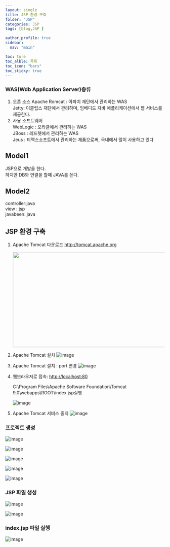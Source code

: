 ```yaml
---
layout: single
title: JSP 환경 구축 
folder: "JSP"
categories: JSP
tags: [blog,JSP ]

author_profile: true
sidebar:
  nav: "main"

toc: ture
toc_alble: 목록
toc_icon: "bars"
toc_sticky: true
---
```


### WAS(Wdb Application Server)종류
1. 오픈 소스
Apache Romcat : 아파치 재단에서 관리하는 WAS  
Jetty: 이클립스 재단에서 관리하며, 임베디드 자바 애플리케이션에서 웹 서비스를 제공한다. 
2. 사용 소프트웨어  
WebLogic : 오라클에서 관리하는 WAS  
JBoss : 레드헷에서 관리하는 WAS  
Jeus : 티맥스소프트에서 관리하는 제품으로써, 국내에서 많이 사용하고 있다

## Model1  
JSP으로 개발을 한다.   
하지만 DB와 연결을 할때 JAVA를 쓴다.
## Model2
controller:java   
view : jsp  
javabeen: java

## JSP 환경 구축

1. Apache Tomcat 다운로드
   <http://tomcat.apache.org>

   <img src="https://user-images.githubusercontent.com/107549149/221333823-b27e3bae-e975-4cd1-8a04-650ef51856cb.png" width="1000" height="300px">

2. Apache Tomcat 설치
![image](https://user-images.githubusercontent.com/107549149/221334045-240f4d42-8612-401b-a00f-431dcd39a78c.png)

3. Apache Tomcat 설치 : port 변경
![image](https://user-images.githubusercontent.com/107549149/221334075-82dd0413-3708-4189-9f32-864e91511f14.png)

4. 웹브라우저로 접속: <http://localhost:80>

   C:\Program Files\Apache Software Foundation\Tomcat 9.0\webapps\ROOT\index.jsp실행

   ![image](https://user-images.githubusercontent.com/107549149/221334262-a2b8093a-c9b2-4531-99aa-24fa4d3d3661.png)

5. Apache Tomcat 서비스 중지
![image](https://user-images.githubusercontent.com/107549149/221334306-ac8447cf-8817-45ef-943a-a17266009525.png)

### 프로젝트 생성

![image](https://user-images.githubusercontent.com/107549149/221334320-ef5765a2-0743-4cb0-959b-9610b4107afa.png)

![image](https://user-images.githubusercontent.com/107549149/221334335-3c5e38e7-3a45-4e86-a379-087ae9eef020.png)

![image](https://user-images.githubusercontent.com/107549149/221334344-1b541f67-dc73-4702-bdf0-a23abb7ca33e.png)

![image](https://user-images.githubusercontent.com/107549149/221334354-0663e7a5-9cc6-4083-8236-2b5e5f36c9f0.png)

![image](https://user-images.githubusercontent.com/107549149/221334363-9d3e15cb-03b2-48e5-b965-efc62a7c5bd2.png)

### JSP 파일 생성

![image](https://user-images.githubusercontent.com/107549149/221334383-45bc9395-d67a-4cf6-879d-12003fc30b17.png)

![image](https://user-images.githubusercontent.com/107549149/221334396-ae3b120e-be61-4c26-bc5e-6bf4de66b115.png)

### index.jsp 파일 실행

![image](https://user-images.githubusercontent.com/107549149/221334410-4cfcb7fd-0474-4f4b-9170-ac7323bd821e.png)



 







